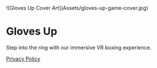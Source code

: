 <!DOCTYPE html>
<html lang="en">
<head>
</head>
<body>
  ![Gloves Up Cover Art](Assets/gloves-up-game-cover.jpg)
  <h1>Gloves Up</h1>
  <p>Step into the ring with our immersive VR boxing experience.</p>
  <a href="https://app.termly.io/dashboard/website/c5014250-07f5-4a21-abe3-8449879511e5/privacy-policy" target="_blank">Privacy Policy</a>
</body>
</html>
